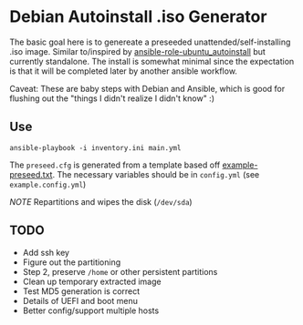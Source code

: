 # Debian Autoinstall .iso Generator

The basic goal here is to genereate a preseeded unattended/self-installing .iso image.
Similar to/inspired by [ansible-role-ubuntu\_autoinstall](https://github.com/notthebee/ansible-role-ubuntu_autoinstall) but currently standalone.
The install is somewhat minimal since the expectation is that it will be completed later by another ansible workflow.

Caveat: These are baby steps with Debian and Ansible, which is good for flushing out the "things I didn't realize I didn't know" :)

## Use
```
ansible-playbook -i inventory.ini main.yml
```

The `preseed.cfg` is generated from a template based off [example-preseed.txt](https://www.debian.org/releases/bullseye/example-preseed.txt).
The necessary variables should be in `config.yml` (see `example.config.yml`)

*NOTE* Repartitions and wipes the disk (`/dev/sda`)

## TODO
- Add ssh key
- Figure out the partitioning
- Step 2, preserve `/home` or other persistent partitions
- Clean up temporary extracted image
- Test MD5 generation is correct
- Details of UEFI and boot menu
- Better config/support multiple hosts

